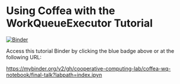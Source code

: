 # Using Coffea with the WorkQueueExecutor Tutorial

[![Binder](https://mybinder.org/badge_logo.svg)](https://mybinder.org/v2/gh/cooperative-computing-lab/coffea-wq-notebook/final-talk?labpath=index.ipynb)

Access this tutorial Binder by clicking the blue badge above or at the following URL:

https://mybinder.org/v2/gh/cooperative-computing-lab/coffea-wq-notebook/final-talk?labpath=index.ipyn

